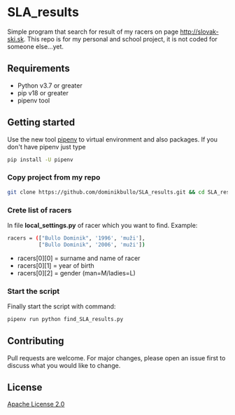 # SLA_results
Simple program that search for result of my racers on page http://slovak-ski.sk.
This repo is for my personal and school project, it is not coded for someone else...yet.

## Requirements
* Python v3.7 or greater
* pip v18 or greater
* pipenv tool
  
## Getting started

Use the new tool [pipenv](https://pipenv.readthedocs.io/en/latest/) to virtual environment and also packages.
If you don't have pipenv just type
```bash
pip install -U pipenv
 ```
### Copy project from my repo
```bash
git clone https://github.com/dominikbullo/SLA_results.git && cd SLA_results
```
### Crete list of racers
In file **local_settings.py** of racer which you want to find.
Example:
```bash
racers = (["Bullo Dominik", '1996', 'muži'],
          ["Bullo Dominik", '2006', 'muži'])
```

* racers[0][0] = surname and name of racer
* racers[0][1] = year of birth
* racers[0][2] = gender (man=M/ladies=L)

### Start the script
Finally start the script with command:
```bash
pipenv run python find_SLA_results.py
```

## Contributing
Pull requests are welcome. For major changes, please open an issue first to discuss what you would like to change.

## License
[Apache License 2.0](https://choosealicense.com/licenses/apache-2.0/#)